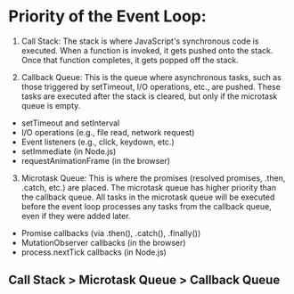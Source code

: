 
# Priority of the Event Loop:

1. Call Stack: The stack is where JavaScript's synchronous code is executed. When a function is invoked, it gets pushed onto the stack. Once that function completes, it gets popped off the stack.

2. Callback Queue: This is the queue where asynchronous tasks, such as those triggered by setTimeout, I/O operations, etc., are pushed. These tasks are executed after the stack is cleared, but only if the microtask queue is empty.
  - setTimeout and setInterval
  - I/O operations (e.g., file read, network request)
  - Event listeners (e.g., click, keydown, etc.)
  - setImmediate (in Node.js)
  - requestAnimationFrame (in the browser)

3. Microtask Queue: This is where the promises (resolved promises, .then, .catch, etc.) are placed. The microtask queue has higher priority than the callback queue. All tasks in the microtask queue will be executed before the event loop processes any tasks from the callback queue, even if they were added later.
  - Promise callbacks (via .then(), .catch(), .finally())
  - MutationObserver callbacks (in the browser)
  - process.nextTick callbacks (in Node.js)

## Call Stack > Microtask Queue > Callback Queue


